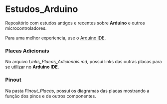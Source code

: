 # Estudos_Arduino

Repositório com estudos antigos e recentes sobre **Arduino** e outros microcontroladores.

Para uma melhor experiencia, use o [Arduino IDE](https://www.arduino.cc/en/software).

### Placas Adicionais

No arquivo *Links_Placas_Adicionais.md*, possui links das outras placas para se utilizar no **Arduino IDE**.

### Pinout

Na pasta *Pinout_Placas*, possui os diagramas das placas mostrando a função dos pinos e de outros componentes.
